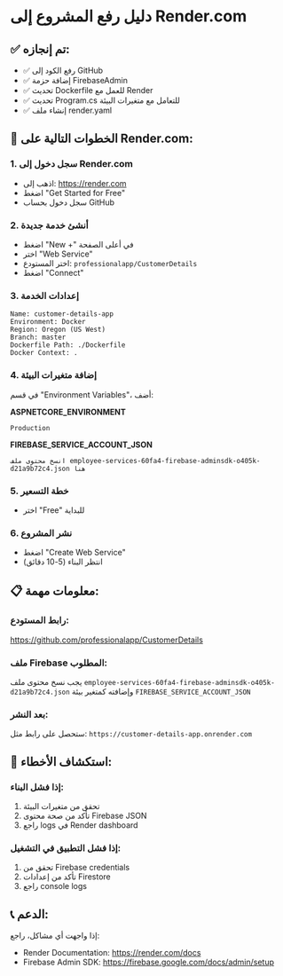 # دليل رفع المشروع إلى Render.com

## ✅ تم إنجازه:

- ✅ رفع الكود إلى GitHub
- ✅ إضافة حزمة FirebaseAdmin
- ✅ تحديث Dockerfile للعمل مع Render
- ✅ تحديث Program.cs للتعامل مع متغيرات البيئة
- ✅ إنشاء ملف render.yaml

## 🚀 الخطوات التالية على Render.com:

### 1. سجل دخول إلى Render.com

- اذهب إلى: https://render.com
- اضغط "Get Started for Free"
- سجل دخول بحساب GitHub

### 2. أنشئ خدمة جديدة

- اضغط "New +" في أعلى الصفحة
- اختر "Web Service"
- اختر المستودع: `professionalapp/CustomerDetails`
- اضغط "Connect"

### 3. إعدادات الخدمة

```
Name: customer-details-app
Environment: Docker
Region: Oregon (US West)
Branch: master
Dockerfile Path: ./Dockerfile
Docker Context: .
```

### 4. إضافة متغيرات البيئة

في قسم "Environment Variables"، أضف:

**ASPNETCORE_ENVIRONMENT**

```
Production
```

**FIREBASE_SERVICE_ACCOUNT_JSON**

```
انسخ محتوى ملف employee-services-60fa4-firebase-adminsdk-o405k-d21a9b72c4.json هنا
```

### 5. خطة التسعير

- اختر "Free" للبداية

### 6. نشر المشروع

- اضغط "Create Web Service"
- انتظر البناء (5-10 دقائق)

## 📋 معلومات مهمة:

### رابط المستودع:

https://github.com/professionalapp/CustomerDetails

### ملف Firebase المطلوب:

يجب نسخ محتوى ملف `employee-services-60fa4-firebase-adminsdk-o405k-d21a9b72c4.json`
وإضافته كمتغير بيئة `FIREBASE_SERVICE_ACCOUNT_JSON`

### بعد النشر:

ستحصل على رابط مثل: `https://customer-details-app.onrender.com`

## 🔧 استكشاف الأخطاء:

### إذا فشل البناء:

1. تحقق من متغيرات البيئة
2. تأكد من صحة محتوى Firebase JSON
3. راجع logs في Render dashboard

### إذا فشل التطبيق في التشغيل:

1. تحقق من Firebase credentials
2. تأكد من إعدادات Firestore
3. راجع console logs

## 📞 الدعم:

إذا واجهت أي مشاكل، راجع:

- Render Documentation: https://render.com/docs
- Firebase Admin SDK: https://firebase.google.com/docs/admin/setup
